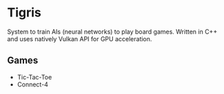# Tigris

System to train AIs (neural networks) to play board games. Written in C++ and uses natively Vulkan API for GPU acceleration.

## Games
- Tic-Tac-Toe
- Connect-4